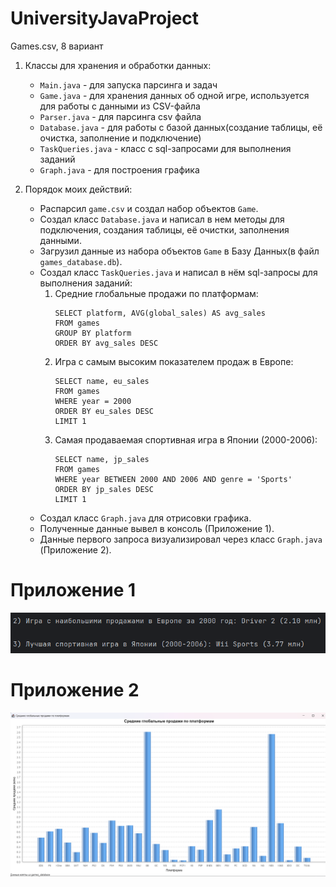 # UniversityJavaProject
Games.csv, 8 вариант

1) Классы для хранения и обработки данных:
   - `Main.java` - для запуска парсинга и задач
   - `Game.java` - для хранения данных об одной игре, используется для работы с данными из CSV-файла
   - `Parser.java` - для парсинга csv файла
   - `Database.java` - для работы с базой данных(создание таблицы, её очистка, заполнение и подключение)
   - `TaskQueries.java` - класс с sql-запросами для выполнения заданий
   - `Graph.java` - для построения графика

2) Порядок моих действий:
   - Распарсил `game.csv` и создал набор объектов `Game`.
   - Создал класс `Database.java` и написал в нем методы для подключения, создания таблицы, её очистки, заполнения данными.
   - Загрузил данные из набора объектов `Game` в Базу Данных(в файл `games_database.db`).
   - Создал класс `TaskQueries.java` и написал в нём sql-запросы для выполнения заданий:
      1) Средние глобальные продажи по платформам:
         ```
         SELECT platform, AVG(global_sales) AS avg_sales
         FROM games
         GROUP BY platform
         ORDER BY avg_sales DESC
      2) Игра с самым высоким показателем продаж в Европе:
         ```
         SELECT name, eu_sales
         FROM games
         WHERE year = 2000
         ORDER BY eu_sales DESC
         LIMIT 1
      3) Самая продаваемая спортивная игра в Японии (2000-2006):
         ```
         SELECT name, jp_sales
         FROM games
         WHERE year BETWEEN 2000 AND 2006 AND genre = 'Sports'
         ORDER BY jp_sales DESC
         LIMIT 1
   - Создал класс `Graph.java` для отрисовки графика.
   - Полученные данные вывел в консоль (Приложение 1).
   - Данные первого запроса визуализировал через класс `Graph.java` (Приложение 2).

# Приложение 1
![Данные, выведенные в консоль](images/result.png)

# Приложение 2
![График средних продаж по платформам](images/chart.png)
